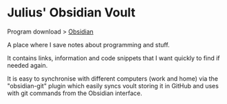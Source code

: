 # Julius' Obsidian Voult

Program download > [Obsidian](https://obsidian.md/)

A place where I save notes about programming and stuff.

It contains links, information and code snippets that I want quickly to find if needed again.

It is easy to synchronise with different computers (work and home) via the "obsidian-git" plugin which easily syncs voult storing it in GitHub and uses with git commands from the Obsidian interface.